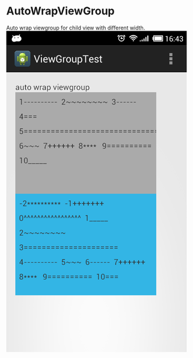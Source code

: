 # AutoWrapViewGroup
Auto wrap viewgroup for child view with different width.
![Image](https://github.com/maxyou/AutoWrapViewGroup/raw/master/Screenshot_2015-03-16-16-43-48.png)
